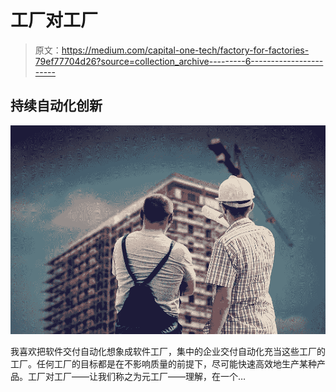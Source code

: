 # 工厂对工厂

> 原文：<https://medium.com/capital-one-tech/factory-for-factories-79ef77704d26?source=collection_archive---------6----------------------->

## 持续自动化创新

![](img/93d6e613e7904b1d12ebb982e3f1ded5.png)

我喜欢把软件交付自动化想象成软件工厂，集中的企业交付自动化充当这些工厂的工厂。任何工厂的目标都是在不影响质量的前提下，尽可能快速高效地生产某种产品。工厂对工厂——让我们称之为元工厂——理解，在一个…